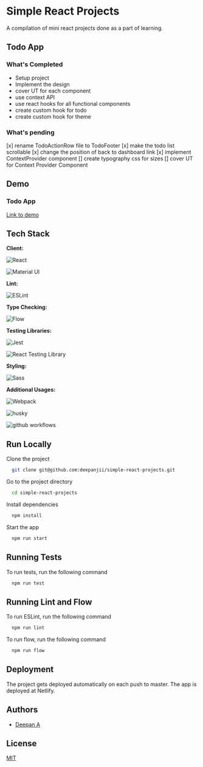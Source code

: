 
# Simple React Projects

A compilation of mini react projects done as a part of learning.

## Todo App
### What's Completed
- Setup project
- Implement the design
- cover UT for each component
- use context API
- use react hooks for all functional components
- create custom hook for todo
- create custom hook for theme

### What's pending
[x] rename TodoActionRow file to TodoFooter
[x] make the todo list scrollable
[x] change the position of back to dashboard link
[x] implement ContextProvider component
[] create typography css for sizes
[] cover UT for Context Provider Component

## Demo

### Todo App
[Link to demo](https://react-projects-simple.netlify.app/todo)


## Tech Stack
**Client:**

![React](https://img.shields.io/badge/React-20232A?style=for-the-badge&logo=react&logoColor=61DAFB)

![Material UI](https://img.shields.io/badge/Material%20UI-007FFF?style=for-the-badge&logo=mui&logoColor=white
)

**Lint:** 

![ESLint](https://img.shields.io/badge/eslint-3A33D1?style=for-the-badge&logo=eslint&logoColor=white
)

**Type Checking:**

![Flow](https://img.shields.io/badge/-Flow-orange)

**Testing Libraries:**

![Jest](https://img.shields.io/badge/Jest-C21325?style=for-the-badge&logo=jest&logoColor=white
)

![React Testing Library](https://img.shields.io/badge/-React%20Testing%20Library-red)

**Styling:**

![Sass](https://img.shields.io/badge/Sass-CC6699?style=for-the-badge&logo=sass&logoColor=white
)

**Additional Usages:**

![Webpack](https://img.shields.io/badge/Webpack-8DD6F9?style=for-the-badge&logo=Webpack&logoColor=white
)

![husky](https://img.shields.io/badge/-Husky-brown)

![github workflows](https://img.shields.io/badge/GitHub_Actions-2088FF?style=for-the-badge&logo=github-actions&logoColor=white
) 


## Run Locally

Clone the project

```bash
  git clone git@github.com:deepanjii/simple-react-projects.git
```

Go to the project directory

```bash
  cd simple-react-projects
```

Install dependencies

```bash
  npm install
```

Start the app

```bash
  npm run start
```


## Running Tests

To run tests, run the following command

```bash
  npm run test
```


## Running Lint and Flow

To run ESLint, run the following command

```bash
  npm run lint
```


To run flow, run the following command
```bash
  npm run flow
```
## Deployment

The project gets deployed automatically on each push to master. The app is deployed at Netlify.



## Authors

- [Deepan A](https://www.github.com/deepanjii)


## License

[MIT](https://choosealicense.com/licenses/mit/)

